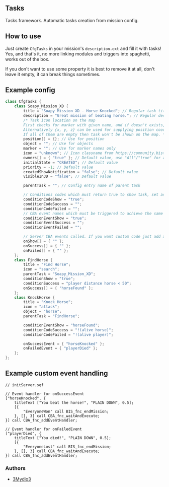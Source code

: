 ## Tasks

Tasks framework. Automatic tasks creation from mission config.

## How to use

Just create `CfgTasks` in your mission's `description.ext` and fill it with tasks! Yes, and that's it, no more linking modules and triggers into spaghetti, works out of the box.

If you don't want to use some property it is best to remove it at all, don't leave it empty, it can break things sometimes.

## Example config

```hpp
class CfgTasks {
    class Soapy_Mission_XD {
        title = "Soapy Mission XD - Horse Knocked"; // Regular task title
        description = "Great mission of beating horse."; // Regular description. Cannot use linebreaks (enters), if needed use stringtable.
        /* Task icon location on the map
        First checks for marker with given name, and if doesn't exists, checks for object in mission namespace.
        Alternatively {x, y, z} can be used for supplying position coordinates.
        If all of them are empty then task won't be shown on the map. */
        position[] = {}; // Use for position
        object = ""; // Use for objects
        marker = ""; // Use for marker names only
        icon = "unknown"; // Icon classname from https://community.bistudio.com/wiki/Arma_3_Tasks_Overhaul#Appendix
        owners[] = { "true" }; // Default value, use "All"/"true" for all playable units
        initialState = "CREATED"; // Default value
        priority = -1; // Default value
        createdShowNotification = "false"; // Default value
        visibleIn3D = "false"; // Default value

        parentTask = ""; // Config entry name of parent task

        // Conditions codes which must return true to show task, set as done or failed
        conditionCodeShow = "true";
        conditionCodeSuccess = "";
        conditionCodeFailed = "";
        // CBA event names which must be triggered to achieve the same as above
        conditionEventShow = "true";
        conditionEventSuccess = "";
        conditionEventFailed = "";

        // Server CBA events called. If you want custom code just add appropriate CBA EH on server.
        onShow[] = { "" };
        onSuccess[] = { "" };
        onFailed[] = { "" };
    };
    class FindHorse {
        title = "Find Horse";
        icon = "search";
        parentTask = "Soapy_Mission_XD";
        conditionShow = "true";
        conditionSuccess = "player distance horse < 50";
        onSuccess[] = { "horseFound" };
    };
    class KnockHorse {
        title = "Knock Horse";
        icon = "attack";
        object = "horse";
        parentTask = "FindHorse";

        conditionEventShow = "horseFound";
        conditionCodeSuccess = "!(alive horse)";
        conditionCodeFailed = "!(alive player)";

        onSuccessEvent = { "horseKnocked" };
        onFailedEvent = { "playerDied" };
    };
};
```

## Example custom event handling

```SQF
// initServer.sqf

// Event handler for onSuccessEvent
["horseKnocked", {
    titleText ["You beat the horse!", "PLAIN DOWN", 0.5];
    [{
        "EveryoneWon" call BIS_fnc_endMission;
    }, [], 3] call CBA_fnc_waitAndExecute;
}] call CBA_fnc_addEventHandler;

// Event handler for onFailedEvent
["playerDied", {
    titleText ["You died!", "PLAIN DOWN", 0.5];
    [{
        "EveryoneLost" call BIS_fnc_endMission;
    }, [], 3] call CBA_fnc_waitAndExecute;
}] call CBA_fnc_addEventHandler;
```

### Authors

- [3Mydlo3](http://github.com/3Mydlo3)
